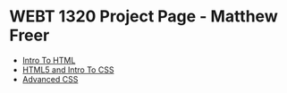 # WEBT 1320 Project Page - Matthew Freer

<ul>
    <li><a href="intro_to_html/index.html" target="blank">Intro To HTML</a></li>
    <li><a href="HTML5_intro_to_css/index1.html" target="blank">HTML5 and Intro To CSS</a></li>
    <li><a href="adv_css/index.html" target="blank">Advanced CSS</a></li>
<ul>